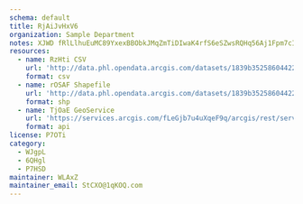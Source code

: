 ```yaml
---
schema: default
title: RjAiJvHxV6 
organization: Sample Department 
notes: XJWD fRlLlhuEuMC89YxexBBObkJMqZmTiDIwaK4rfS6eSZwsRQHq56Aj1Fpm7cIHOhtQVvCcPUz500W4pby2tTiG7kYNLFnUGzd 
resources:
  - name: RzHti CSV
    url: 'http://data.phl.opendata.arcgis.com/datasets/1839b35258604422b0b520cbb668df0d_0.csv'
    format: csv
  - name: rOSAF Shapefile
    url: 'http://data.phl.opendata.arcgis.com/datasets/1839b35258604422b0b520cbb668df0d_0.zip'
    format: shp
  - name: TjOaE GeoService
    url: 'https://services.arcgis.com/fLeGjb7u4uXqeF9q/arcgis/rest/services/Air_Monitoring_Stations/FeatureServer/0/query'
    format: api
license: P7OTi 
category:
  - WJgpL 
  - 6QHgl 
  - P7HSD 
maintainer: WLAxZ  
maintainer_email: StCXO@1qKOQ.com
---
```

